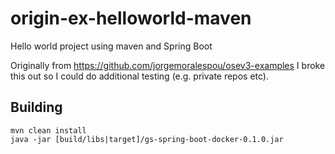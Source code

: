 # origin-ex-helloworld-maven
Hello world project using maven and Spring Boot

Originally from https://github.com/jorgemoralespou/osev3-examples I broke this out so I could do additional testing (e.g. private repos etc).

## Building
```
mvn clean install
java -jar [build/libs|target]/gs-spring-boot-docker-0.1.0.jar
```
